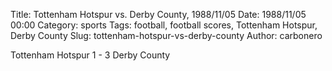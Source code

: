 Title: Tottenham Hotspur vs. Derby County, 1988/11/05
Date: 1988/11/05 00:00
Category: sports
Tags: football, football scores, Tottenham Hotspur, Derby County
Slug: tottenham-hotspur-vs-derby-county
Author: carbonero


Tottenham Hotspur 1 - 3 Derby County
